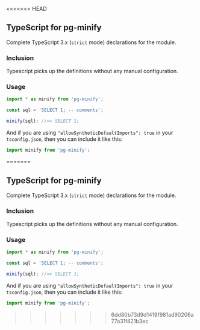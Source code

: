 <<<<<<< HEAD
## TypeScript for pg-minify

Complete TypeScript 3.x (`strict` mode) declarations for the module.

### Inclusion

Typescript picks up the definitions without any manual configuration.

### Usage

```ts
import * as minify from 'pg-minify';

const sql = 'SELECT 1; -- comments';

minify(sql); //=> SELECT 1;
```

And if you are using `"allowSyntheticDefaultImports": true` in your `tsconfig.json`,
then you can include it like this:

```ts
import minify from 'pg-minify';
```

[pg-minify]:https://github.com/vitaly-t/pg-minify
=======
## TypeScript for pg-minify

Complete TypeScript 3.x (`strict` mode) declarations for the module.

### Inclusion

Typescript picks up the definitions without any manual configuration.

### Usage

```ts
import * as minify from 'pg-minify';

const sql = 'SELECT 1; -- comments';

minify(sql); //=> SELECT 1;
```

And if you are using `"allowSyntheticDefaultImports": true` in your `tsconfig.json`,
then you can include it like this:

```ts
import minify from 'pg-minify';
```

[pg-minify]:https://github.com/vitaly-t/pg-minify
>>>>>>> 6dd80b73d9d1419f981ad90206a77a31f421b3ec
